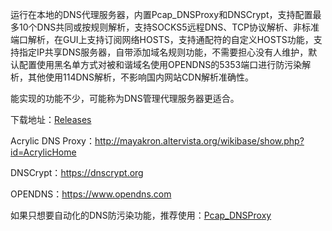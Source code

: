 运行在本地的DNS代理服务器，内置Pcap_DNSProxy和DNSCrypt，支持配置最多10个DNS共同或按规则解析，支持SOCKS5远程DNS、TCP协议解析、非标准端口解析，在GUI上支持订阅网络HOSTS，支持通配符的自定义HOSTS功能，支持指定IP共享DNS服务器，自带添加域名规则功能，不需要担心没有人维护，默认配置使用黑名单方式对被和谐域名使用OPENDNS的5353端口进行防污染解析，其他使用114DNS解析，不影响国内网站CDN解析准确性。

能实现的功能不少，可能称为DNS管理代理服务器更适合。

下载地址：[Releases](https://github.com/miaomiaosoft/Acrylic-DNS-Proxy-GUI/releases)




Acrylic DNS Proxy：http://mayakron.altervista.org/wikibase/show.php?id=AcrylicHome

DNSCrypt：https://dnscrypt.org

OPENDNS：https://www.opendns.com

如果只想要自动化的DNS防污染功能，推荐使用：[Pcap_DNSProxy](https://github.com/chengr28/Pcap_DNSProxy)
